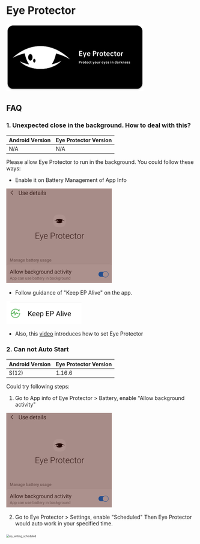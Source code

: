 # Eye Protector



<img src="Img\banner-m.png" alt="banner" style="zoom: 50%;" />



## FAQ

 ### 1. Unexpected close in the background. How to deal with this?

| Android Version | Eye Protector Version |
| --------------- | --------------------- |
| N/A             | N/A                   |

 Please allow Eye Protector to run in the background. You could follow these ways: 

- Enable it on Battery Management of App Info

<img src="FAQ\unexpected_close\app_detail_info.png" alt="app_detail_info" style="zoom:50%;" />

- Follow guidance of "Keep EP Alive" on the app. 

<img src="FAQ\unexpected_close\Keep_EP_alive.png" alt="Keep_EP_alive" style="zoom: 80%;" />

- Also, this [video](https://www.youtube.com/watch?v=yaQ53luCXl8) introduces how to set Eye Protector

###  2. Can not Auto Start 

| Android Version | Eye Protector Version |
| --------------- | --------------------- |
| S(12)           | 1.16.6                |

Could try following steps:
1.  Go to App info of Eye Protector > Battery, enable "Allow background activity"

   <img src="FAQ\unexpected_close\app_detail_info.png" alt="app_detail_info" style="zoom:50%;" />

2.  Go to Eye Protector >  Settings, enable "Scheduled"
  Then Eye Protector would auto work in your specified time.

<img src="D:\MyDocuments\EyePro\Operation\EyeProGit\FAQ\not_auto_start\ep_setting_scheduled.png" alt="ep_setting_scheduled" style="zoom:50%;" />